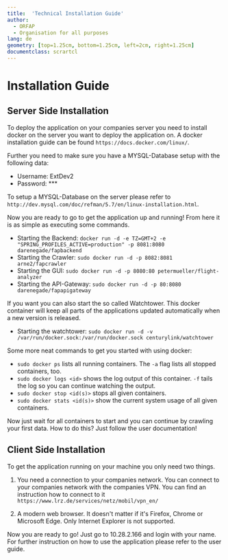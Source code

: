 ```yaml
---
title:  'Technical Installation Guide'
author:
  - ORFAP
  - Organisation for all purposes
lang: de
geometry: [top=1.25cm, bottom=1.25cm, left=2cm, right=1.25cm]
documentclass: scrartcl
---
```

# Installation Guide
## Server Side Installation

To deploy the application on your companies server you need to install docker on the server you want to deploy the application on. A docker installation guide can be found
`https://docs.docker.com/linux/`.

Further you need to make sure you have a MYSQL-Database setup with the following data:
* Username: ExtDev2
* Password: ***

To setup a MYSQL-Database on the server please refer to
`http://dev.mysql.com/doc/refman/5.7/en/linux-installation.html`.

Now you are ready to go to get the application up and running! From here it is as simple as executing some commands.

* Starting the Backend:
`docker run -d -e TZ=GMT+2 -e "SPRING_PROFILES_ACTIVE=production" -p 8081:8080 darenegade/fapbackend`
* Starting the Crawler:
`sudo docker run -d -p 8082:8081 arne2/fapcrawler`
* Starting the GUI:
`sudo docker run -d -p 8080:80 petermueller/flight-analyzer`
* Starting the API-Gateway:
`sudo docker run -d -p 80:8080 darenegade/fapapigateway `

If you want you can also start the so called Watchtower. This docker container will keep all parts of the applications updated automatically when a new version is released.

* Starting the watchtower:
`sudo docker run -d -v /var/run/docker.sock:/var/run/docker.sock centurylink/watchtower`

Some more neat commands to get you started with using docker:

* `sudo docker ps` lists all running containers. The `-a` flag lists all stopped containers, too.
* `sudo docker logs <id>` shows the log output of this container. `-f` tails the log so you can continue watching the output.
* `sudo docker stop <id(s)>` stops all given containers.
* `sudo docker stats <id(s)>` show the current system usage of all given containers.

Now just wait for all containers to start and you can continue by crawling your first data. How to do this? Just follow the user documentation!

## Client Side Installation

To get the application running on your machine you only need two things.

1. You need a connection to your companies network. You can connect to your companies network with the companies VPN.
You can find an instruction how to connect to it `https://www.lrz.de/services/netz/mobil/vpn_en/`

2. A modern web browser. It doesn't matter if it's Firefox, Chrome or Microsoft Edge. Only Internet Explorer is not supported.

Now you are ready to go! Just go to 10.28.2.166 and login with your name. For further instruction on how to use the application please refer to the user guide.
